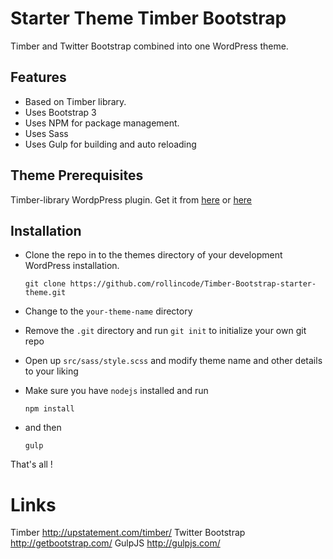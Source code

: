 Starter Theme Timber Bootstrap
===

Timber and Twitter Bootstrap combined into one WordPress theme.

Features
---
- Based on Timber library. 
- Uses Bootstrap 3 
- Uses NPM for package management. 
- Uses Sass 
- Uses Gulp for building and auto reloading

Theme Prerequisites
---
Timber-library WordpPress plugin. Get it from [here](https://wordpress.org/plugins/timber-library/) or [here](https://github.com/jarednova/timber)

Installation
------------

- Clone the repo in to the themes directory of your development WordPress installation.

    `git clone https://github.com/rollincode/Timber-Bootstrap-starter-theme.git`
    
- Change to the `your-theme-name` directory
- Remove the `.git` directory and run `git init` to initialize your own git repo
- Open up `src/sass/style.scss` and modify theme name and other details to your liking
- Make sure you have `nodejs` installed and run

    `npm install`
    
- and then

    `gulp`

That's all !

Links
=====
Timber http://upstatement.com/timber/
Twitter Bootstrap http://getbootstrap.com/
GulpJS http://gulpjs.com/
